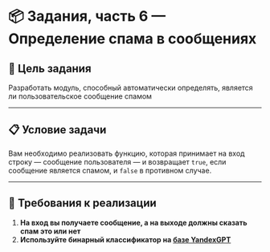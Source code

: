 # 📦 Задания, часть 6 — Определение спама в сообщениях

## 🧠 Цель задания

Разработать модуль, способный автоматически определять, является ли пользовательское сообщение спамом

---

## 📋 Условие задачи

Вам необходимо реализовать функцию, которая принимает на вход строку — сообщение пользователя — и возвращает `true`, если сообщение является спамом, и `false` в противном случае.

---

## 📌 Требования к реализации

1. **На вход вы получаете сообщение, а на выходе должны сказать спам это или нет**
2. **Используйте бинарный классификатор на <a href="https://yandex.cloud/ru/docs/foundation-models/concepts/classifier/#zero-shot">базе YandexGPT</a>**